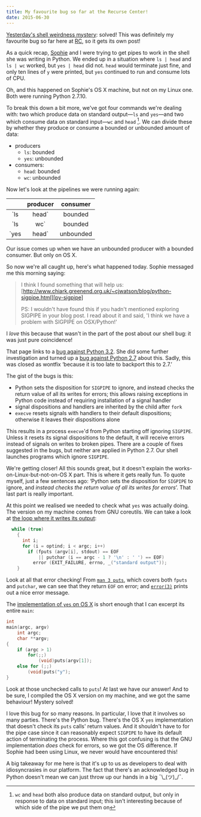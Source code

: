 ```yaml
---
title: My favourite bug so far at the Recurse Center!
date: 2015-06-30
---
```


[Yesterday's shell weirdness mystery][post]: solved! This was definitely my favourite
bug so far here at [RC], so it gets its own post!

[post]: http://kamalmarhubi.com/blog/2015/06/29/recurse-center-lab-notes/#python-shell-writing-weirdness
[rc]: https://www.recurse.com/

As a quick recap, [Sophie] and I were trying to get pipes to work in the shell
she was writing in Python. We ended up in a situation where `ls | head` and `ls
| wc` worked, but `yes | head` did not. `head` would terminate just fine, and
only ten lines of `y` were printed, but `yes` continued to run and consume lots
of CPU.

Oh, and this happened on Sophie's OS X machine, but not on my Linux one. Both were
running Python 2.7.10.

[sophie]: http://sfrapoport.github.io/

To break this down a bit more, we've got four commands we're dealing with: two
which produce data on standard output—`ls` and `yes`—and two which consume
data on standard input—`wc` and `head` [^wc-head-stdout]. We can divide these
by whether they produce or consume a bounded or unbounded amount of data:

- producers
  - `ls`: bounded
  - `yes`: unbounded
- consumers:
  - `head`: bounded
  - `wc`: unbounded

[^wc-head-stdout]:
    `wc` and `head` both also produce data on standard output, but only in
    response to data on standard input; this isn't interesting because of which
    side of the pipe we put them on

Now let's look at the pipelines we were running again:


|              | producer  | consumer  |
|:------------:|:---------:|:---------:|
| `ls | head`  | bounded   | bounded   |
| `ls | wc`    | bounded   | unbounded |
| `yes | head` | unbounded | bounded   |


Our issue comes up when we have an unbounded producer with a bounded consumer.
But only on OS X. 

So now we're all caught up, here's what happened today. Sophie messaged me this
morning saying:

> I think I found something that will help us:
> [http://www.chiark.greenend.org.uk/~cjwatson/blog/python-sigpipe.html][py-sigpipe]
>
> PS: I wouldn't have found this if you hadn't mentioned exploring SIGPIPE in
> your blog post. I read about it and said, 'I think we have a problem with
> SIGPIPE on OSX/Python!'

[py-sigpipe]: http://www.chiark.greenend.org.uk/~cjwatson/blog/python-sigpipe.html

I _love_ this because that wasn't in the part of the post about our shell bug:
it was just pure coincidence!

That page links to a [bug against Python 3.2][py32-bug]. She did some further
investigation and turned up a [bug against Python 2.7][py27-bug] about this.
Sadly, this was closed as wontfix ‘because it is too late to backport this to 2.7.’

[py32-bug]: http://bugs.python.org/issue1615376
[py27-bug]: http://bugs.python.org/issue1652

The gist of the bugs is this:

- Python sets the disposition for `SIGPIPE` to ignore, and instead checks the
  return value of all its writes for errors; this allows raising exceptions in
  Python code instead of requiring installation of a signal handler
- signal dispositions and handlers are inherited by the child after `fork`
- `execve` resets signals with handlers to their default dispositions;
  otherwise it leaves their dispositions alone 

This results in a process `execve`'d from Python starting off ignoring
`SIGPIPE`. Unless it resets its signal dispositions to the default, it will
receive errors instead of signals on writes to broken pipes. There are a couple
of fixes suggested in the bugs, but neither are applied in Python 2.7. Our
shell launches programs which ignore `SIGPIPE`.

We're getting closer!  All this sounds great, but it doesn't explain the
works-on-Linux-but-not-on-OS X part. This is where it gets really fun. To quote
myself, just a few sentences ago: ‘Python sets the disposition for `SIGPIPE` to
ignore, and _instead checks the return value of all its writes for errors_’.
That last part is really important.

At this point we realised we needed to check what `yes` was actually doing. The
version on my machine comes from GNU coreutils. We can take a look at [the loop
where it writes its output][gnu-loop]:

~~~ c
  while (true)
    {
      int i;
      for (i = optind; i < argc; i++)
        if (fputs (argv[i], stdout) == EOF
            || putchar (i == argc - 1 ? '\n' : ' ') == EOF)
          error (EXIT_FAILURE, errno, _("standard output"));
    }
~~~

[gnu-loop]: https://sources.debian.net/src/coreutils/8.23-4/src/yes.c/#L80

Look at all that error checking! From [`man 3 puts`][linux-man-3-puts], which
covers both `fputs` and `putchar`, we can see that they return `EOF` on error;
and [`error(3)`][linux-man-3-error] prints out a nice error message.

[linux-man-3-puts]: http://man7.org/linux/man-pages/man3/puts.3.html#RETURN_VALUE
[linux-man-3-error]: http://man7.org/linux/man-pages/man3/error.3.html

The [implementation of `yes` on OS X][osx-yes] is short enough that I can excerpt its entire `main`:

~~~ c
int
main(argc, argv)
    int argc;
    char **argv;
{
    if (argc > 1)
        for(;;)
            (void)puts(argv[1]);
    else for (;;)
        (void)puts("y");
}
~~~

[osx-yes]: http://www.opensource.apple.com/source/shell_cmds/shell_cmds-170/yes/yes.c

Look at those unchecked calls to `puts`! At last we have our answer! And to be
sure, I compiled the OS X version on my machine, and we got the same behaviour!
Mystery solved!

I love this bug for so many reasons. In particular, I love that it involves so
many parties. There's the Python bug. There's the OS X `yes` implementation
that doesn't check its `puts` calls' return values. And it shouldn't have to
for the pipe case since it can reasonably expect `SIGPIPE` to have its default
action of terminating the process. Where this got confusing is that the GNU
implementation _does_ check for errors, so we got the OS difference. If Sophie
had been using Linux, we never would have encountered this!

A big takeaway for me here is that it's up to us as developers to deal with
idiosyncrasies in our platform. The fact that there's an acknowledged bug in
Python doesn't mean we can just throw up our hands in a big ¯\\\_(ツ)\_/¯.

